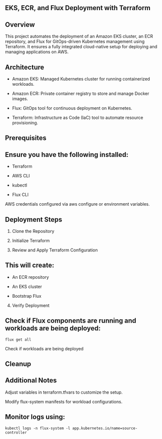 ## EKS, ECR, and Flux Deployment with Terraform

## Overview

This project automates the deployment of an Amazon EKS cluster, an ECR repository, and Flux for GitOps-driven Kubernetes management using Terraform. It ensures a fully integrated cloud-native setup for deploying and managing applications on AWS.

## Architecture

* Amazon EKS: Managed Kubernetes cluster for running containerized workloads.

* Amazon ECR: Private container registry to store and manage Docker images.

* Flux: GitOps tool for continuous deployment on Kubernetes.

* Terraform: Infrastructure as Code (IaC) tool to automate resource provisioning.

## Prerequisites

## Ensure you have the following installed:

* Terraform

* AWS CLI

* kubectl

* Flux CLI

AWS credentials configured via aws configure or environment variables.

## Deployment Steps

1. Clone the Repository

2. Initialize Terraform

3. Review and Apply Terraform Configuration

## This will create:

* An ECR repository

* An EKS cluster

* Bootstrap Flux

4. Verify Deployment

## Check if Flux components are running and workloads are being deployed:
    flux get all

Check if workloads are being deployed

## Cleanup

## Additional Notes

Adjust variables in terraform.tfvars to customize the setup.

Modify flux-system manifests for workload configurations.

## Monitor logs using: 
    kubectl logs -n flux-system -l app.kubernetes.io/name=source-controller
